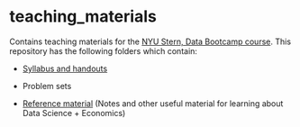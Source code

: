 # teaching_materials

Contains teaching materials for the [NYU Stern, Data Bootcamp course](https://github.com/nyusterndatabootcamp). This repository has the following folders which contain:

- [Syllabus and handouts](https://github.com/nyusterndatabootcamp/teaching_materials/tree/master/documents)

- Problem sets

- [Reference material](https://github.com/nyusterndatabootcamp/teaching_materials/tree/master/reference_material) (Notes and other useful material for learning about Data Science + Economics)
